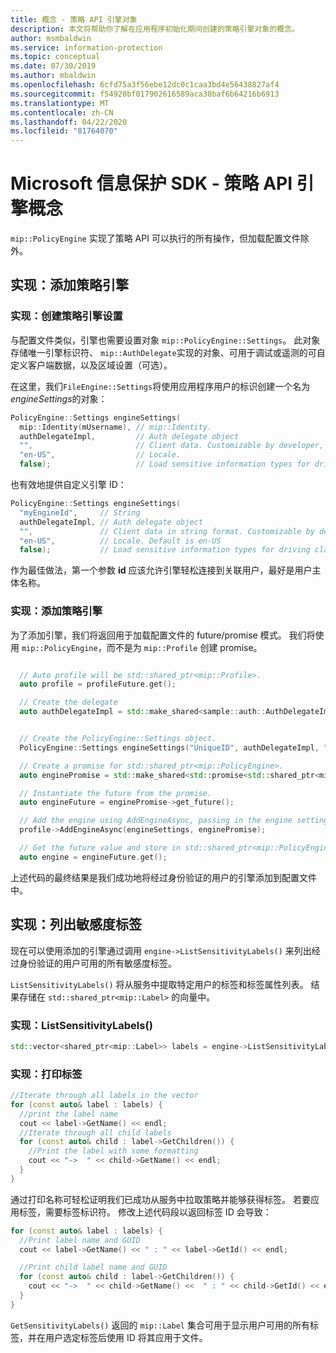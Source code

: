 ```yaml
---
title: 概念 - 策略 API 引擎对象
description: 本文将帮助你了解在应用程序初始化期间创建的策略引擎对象的概念。
author: msmbaldwin
ms.service: information-protection
ms.topic: conceptual
ms.date: 07/30/2019
ms.author: mbaldwin
ms.openlocfilehash: 6cfd75a3f56ebe12dc0c1caa3bd4e56438827af4
ms.sourcegitcommit: f54920bf017902616589aca30baf6b64216b6913
ms.translationtype: MT
ms.contentlocale: zh-CN
ms.lasthandoff: 04/22/2020
ms.locfileid: "81764070"
---
```

# <a name="microsoft-information-protection-sdk---policy-api-engine-concepts"></a>Microsoft 信息保护 SDK - 策略 API 引擎概念

`mip::PolicyEngine` 实现了策略 API 可以执行的所有操作，但加载配置文件除外。

## <a name="implementation-add-a-policy-engine"></a>实现：添加策略引擎

### <a name="implementation-create-policy-engine-settings"></a>实现：创建策略引擎设置

与配置文件类似，引擎也需要设置对象 `mip::PolicyEngine::Settings`。 此对象存储唯一引擎标识符、 `mip::AuthDelegate`实现的对象、可用于调试或遥测的可自定义客户端数据，以及区域设置（可选）。

在这里，我们`FileEngine::Settings`将使用应用程序用户的标识创建一个名为*engineSettings*的对象：

```cpp
PolicyEngine::Settings engineSettings(
  mip::Identity(mUsername), // mip::Identity.  
  authDelegateImpl,         // Auth delegate object
  "",                       // Client data. Customizable by developer, stored with engine.
  "en-US",                  // Locale.
  false);                   // Load sensitive information types for driving classification.
```

也有效地提供自定义引擎 ID：

```cpp
PolicyEngine::Settings engineSettings(
  "myEngineId",     // String
  authDelegateImpl, // Auth delegate object
  "",               // Client data in string format. Customizable by developer, stored with engine.
  "en-US",          // Locale. Default is en-US
  false);           // Load sensitive information types for driving classification. Default is false.
```

作为最佳做法，第一个参数 **id** 应该允许引擎轻松连接到关联用户，最好是用户主体名称。

### <a name="implementation-add-the-policy-engine"></a>实现：添加策略引擎

为了添加引擎，我们将返回用于加载配置文件的 future/promise 模式。 我们将使用 `mip::PolicyEngine`，而不是为 `mip::Profile` 创建 promise。

```cpp

  // Auto profile will be std::shared_ptr<mip::Profile>.
  auto profile = profileFuture.get();

  // Create the delegate
  auto authDelegateImpl = std::make_shared<sample::auth::AuthDelegateImpl>(appInfo, userName, password);


  // Create the PolicyEngine::Settings object.
  PolicyEngine::Settings engineSettings("UniqueID", authDelegateImpl, "");

  // Create a promise for std::shared_ptr<mip::PolicyEngine>.
  auto enginePromise = std::make_shared<std::promise<std::shared_ptr<mip::PolicyEngine>>>();

  // Instantiate the future from the promise.
  auto engineFuture = enginePromise->get_future();

  // Add the engine using AddEngineAsync, passing in the engine settings and the promise.
  profile->AddEngineAsync(engineSettings, enginePromise);

  // Get the future value and store in std::shared_ptr<mip::PolicyEngine>.
  auto engine = engineFuture.get();
```

上述代码的最终结果是我们成功地将经过身份验证的用户的引擎添加到配置文件中。

## <a name="implementation-list-sensitivity-labels"></a>实现：列出敏感度标签

现在可以使用添加的引擎通过调用 `engine->ListSensitivityLabels()` 来列出经过身份验证的用户可用的所有敏感度标签。

`ListSensitivityLabels()` 将从服务中提取特定用户的标签和标签属性列表。 结果存储在 `std::shared_ptr<mip::Label>` 的向量中。

### <a name="implementation-listsensitivitylabels"></a>实现：ListSensitivityLabels()

```cpp
std::vector<shared_ptr<mip::Label>> labels = engine->ListSensitivityLabels();
```

### <a name="implementation-print-the-labels"></a>实现：打印标签

```cpp
//Iterate through all labels in the vector
for (const auto& label : labels) {
  //print the label name
  cout << label->GetName() << endl;
  //Iterate through all child labels
  for (const auto& child : label->GetChildren()) {
    //Print the label with some formatting
    cout << "->  " << child->GetName() << endl;
  }
}
```

通过打印名称可轻松证明我们已成功从服务中拉取策略并能够获得标签。 若要应用标签，需要标签标识符。 修改上述代码段以返回标签 ID 会导致：

```cpp
for (const auto& label : labels) {
  //Print label name and GUID
  cout << label->GetName() << " : " << label->GetId() << endl;

  //Print child label name and GUID
  for (const auto& child : label->GetChildren()) {
    cout << "->  " << child->GetName() <<  " : " << child->GetId() << endl;
  }
}
```

`GetSensitivityLabels()` 返回的 `mip::Label` 集合可用于显示用户可用的所有标签，并在用户选定标签后使用 ID 将其应用于文件。
